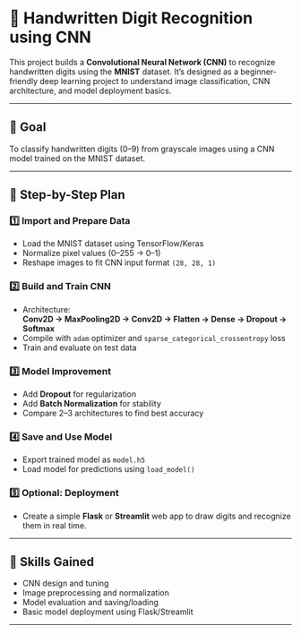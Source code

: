 # 🧠 Handwritten Digit Recognition using CNN

This project builds a **Convolutional Neural Network (CNN)** to recognize handwritten digits using the **MNIST** dataset. It’s designed as a beginner-friendly deep learning project to understand image classification, CNN architecture, and model deployment basics.

---

## 🎯 Goal
To classify handwritten digits (0–9) from grayscale images using a CNN model trained on the MNIST dataset.

---

## 🧩 Step-by-Step Plan

### 1️⃣ Import and Prepare Data
- Load the MNIST dataset using TensorFlow/Keras  
- Normalize pixel values (0–255 → 0–1)  
- Reshape images to fit CNN input format `(28, 28, 1)`

### 2️⃣ Build and Train CNN
- Architecture:  
  **Conv2D → MaxPooling2D → Conv2D → Flatten → Dense → Dropout → Softmax**
- Compile with `adam` optimizer and `sparse_categorical_crossentropy` loss  
- Train and evaluate on test data  

### 3️⃣ Model Improvement
- Add **Dropout** for regularization  
- Add **Batch Normalization** for stability  
- Compare 2–3 architectures to find best accuracy  

### 4️⃣ Save and Use Model
- Export trained model as `model.h5`  
- Load model for predictions using `load_model()`  

### 5️⃣ Optional: Deployment
- Create a simple **Flask** or **Streamlit** web app to draw digits and recognize them in real time.

---

## 🧠 Skills Gained
- CNN design and tuning  
- Image preprocessing and normalization  
- Model evaluation and saving/loading  
- Basic model deployment using Flask/Streamlit  

---
